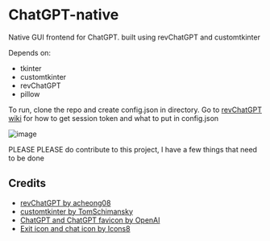 # ChatGPT-native
Native GUI frontend for ChatGPT. built using revChatGPT and customtkinter

Depends on:
- tkinter
- customtkinter
- revChatGPT
- pillow

To run, clone the repo and create config.json in directory. 
Go to [revChatGPT wiki](https://github.com/acheong08/ChatGPT/wiki/Setup) for how to get session token and what to put in config.json

![image](https://user-images.githubusercontent.com/62653580/211185231-3c90a72b-84ac-498e-b956-aa8c1fa09b26.png)


PLEASE PLEASE do contribute to this project, I have a few things that need to be done

## Credits
- [revChatGPT by acheong08](https://github.com/acheong08/ChatGPT/)
- [customtkinter by TomSchimansky](https://github.com/TomSchimansky/CustomTkinter/)
- [ChatGPT and ChatGPT favicon by OpenAI](https://chat.openai.com)
- [Exit icon and chat icon by Icons8](https://icons8.com/)
